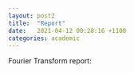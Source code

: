 ```yaml
---
layout: post2
title:  "Report"
date:   2021-04-12 00:28:16 +1100
categories: academic
---
```


Fourier Transform report:

<centre>
<iframe 
src="" width="100%" height="900px" frameborder="0" allowfullscreen allowTransparency="true">
</iframe>
</centre>
